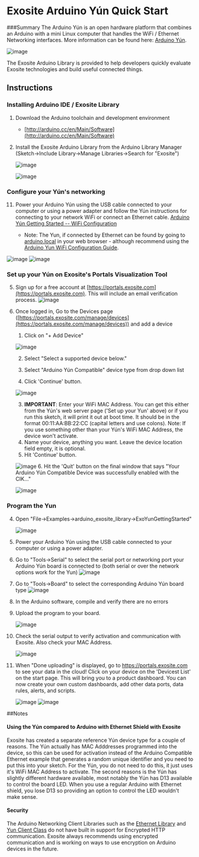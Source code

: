 Exosite Arduino Yún Quick Start
====================================
###Summary
The Arduino Yún is an open hardware platform that combines an Arduino with a mini Linux computer that handles the WiFi / Ethernet Networking interfaces.  More information can be found here: [Arduino Yún](https://www.arduino.cc/en/Main/ArduinoBoardYun).  

![image](extras/YunParts.png)


The Exosite Arduino Library is provided to help developers quickly evaluate Exosite technologies and build useful connected things.



## Instructions
### Installing Arduino IDE / Exosite Library

1. Download the Arduino toolchain and development environment

    * [http://arduino.cc/en/Main/Software](http://arduino.cc/en/Main/Software)

2. Install the Exosite Arduino Library from the Arduino Library Manager (Sketch->Include Library->Manage Libraries->Search for "Exosite")

	![image](extras/LibraryManager_1.png)

	![image](extras/LibraryManager_Exosite.png)

### Configure your Yún's networking
11. Power your Arduino Yún using the USB cable connected to your computer or using a power adapter and follow the Yún instructions for connecting to your network WiFi or connect an Ethernet cable.  [Arduino Yún Getting Started -- WiFi Configuration](https://www.arduino.cc/en/Guide/ArduinoYun#toc14)

    * Note: The Yun, if connected by Ethernet can be found by going to [arduino.local](arduino.local) in your web browser - although recommend using the [Arduino Yun WiFi Configuration Guide](https://www.arduino.cc/en/Guide/ArduinoYun#toc14).

   ![image](extras/finding_arduino_on_network.png)
   ![image](extras/setting-yun-wifi-config.png)
 

### Set up your Yún on Exosite's Portals Visualization Tool 

5. Sign up for a free account at [https://portals.exosite.com](https://portals.exosite.com).  This will include an email verification process.
 ![image](extras/sign-up.png)


6. Once logged in, Go to the Devices page ([https://portals.exosite.com/manage/devices](https://portals.exosite.com/manage/devices)) and add a device

	1. Click on "+ Add Device"
	
	![image](extras/add-device.png)
	
	2. Select "Select a supported device below."
	
	3. Select "Arduino Yún Compatible" device type from drop down list
	4. Click 'Continue' button.	
	
	![image](extras/add-device-yun-type.png)
	
	3. **IMPORTANT**: Enter your WiFi MAC Address.  You can get this either from the Yún's web server page ('Set up your Yun' above) or if you run this sketch, it will print it out at boot time.  It should be in the format 00:11:AA:BB:22:CC (capital letters and use colons).  Note: If you use something other than your Yún's WiFi MAC Address, the device won't activate.
	4. Name your device, anything you want.  Leave the device location field empty, it is optional.
	5. Hit 'Continue' button.
	 
	![image](extras/add-dev-yun-mac.png)
	6. Hit the 'Quit' button on the final window that says "Your Arduino Yún Compatible Device was successfully enabled with the CIK..."
	
	![image](extras/add-device-done.png)
	
### Program the Yun

4. Open "File->Examples->arduino_exosite_library->ExoYunGettingStarted"

	![image](extras/open_example_sketch.png)
	
11. Power your Arduino Yún using the USB cable connected to your computer or using a power adapter.

12. Go to "Tools->Serial" to select the serial port or networking port your Arduino Yún board is connected to (both serial or over the network options work for the Yun)
   ![image](extras/choose-board.png)

13. Go to "Tools->Board" to select the corresponding Arduino Yún board type
   ![image](extras/choose-port.png) 

14. In the Arduino software, compile and verify there are no errors

15. Upload the program to your board.
    
    ![image](extras/download.png) 

15. Check the serial output to verify activation and communication with Exosite.  Also check your MAC Address.

    ![image](extras/serial_output.png) 

16. When "Done uploading" is displayed, go to https://portals.exosite.com to see your data in the cloud!  Click on your device on the 'Devicest List' on the start page.  This will bring you to a product dashboard.  You can now create your own custom dashboards, add other data ports, data rules, alerts, and scripts.

    ![image](extras/click-device.png) 
    ![image](extras/yun-dashboard.png) 



##Notes

#### Using the Yún compared to Arduino with Ethernet Shield with Exosite
Exosite has created a separate reference Yún device type for a couple of reasons.
The Yún actually has MAC Adddresses programmed into the device, so this can be used 
for activation instead of the Arduino Compatible Ethernet example that generates a random unique identifier and you need to put this into your sketch.  For the Yún, you do not need to do this, it just uses it's WiFi MAC Address to activate.  The second reasons is the Yún has slightly different hardware available, most notably the Yún has D13 available to control the board LED.  When you use a regular Arduino with Ethernet shield, you lose D13 so providing an option to control the LED wouldn't make sense.

#### Security
The Arduino Networking Client Libraries such as the [Ethernet Library](https://www.arduino.cc/en/Reference/Ethernet) and [Yun Client Class](https://www.arduino.cc/en/Reference/YunBridgeLibrary) do not have built in support for Encrypted HTTP communication.  Exosite always recommends using encrypted communication and is working on ways to use encryption on Arduino devices in the future.  


